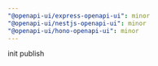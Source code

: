 ```yaml
---
"@openapi-ui/express-openapi-ui": minor
"@openapi-ui/nestjs-openapi-ui": minor
"@openapi-ui/hono-openapi-ui": minor
---
```


init publish
